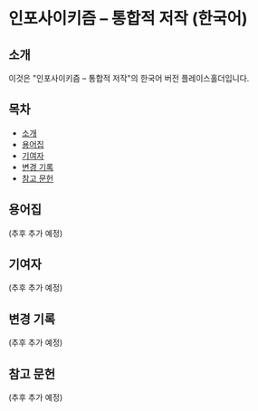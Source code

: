 # 인포사이키즘 – 통합적 저작 (한국어)

## 소개

이것은 "인포사이키즘 – 통합적 저작"의 한국어 버전 플레이스홀더입니다.

## 목차

- [소개](#소개)
- [용어집](#용어집)
- [기여자](#기여자)
- [변경 기록](#변경-기록)
- [참고 문헌](#참고-문헌)

## 용어집

(추후 추가 예정)

## 기여자

(추후 추가 예정)

## 변경 기록

(추후 추가 예정)

## 참고 문헌

(추후 추가 예정)
